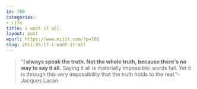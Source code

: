 ```yaml
---
id: 788
categories:
- Life
title: i want it all
layout: post
wpurl: https://www.mijit.com/?p=788
slug: 2011-05-17-i-want-it-all
---
```

<blockquote>"<strong>I always speak the truth. Not the whole truth, because there's no way to say it all.</strong> Saying it all is materially impossible: words fail. Yet it is through this very impossibility that the truth holds to the real."-Jacques Lacan</blockquote>
